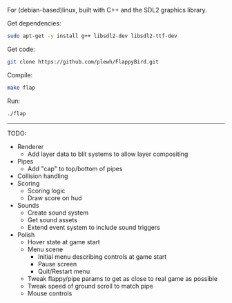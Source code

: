 For (debian-based)linux, built with C++ and the SDL2 graphics library.

Get dependencies: 
```sh
sudo apt-get -y install g++ libsdl2-dev libsdl2-ttf-dev
```

Get code: 
```sh
git clone https://github.com/plewh/FlappyBird.git
```

Compile: 
```sh
make flap
```

Run: 
```sh
./flap
```

---

TODO:

* Renderer
	* Add layer data to blit systems to allow layer compositing
* Pipes
	* Add "cap" to top/bottom of pipes
* Collision handling
* Scoring
	* Scoring logic
	* Draw score on hud
* Sounds
	* Create sound system
	* Get sound assets
	* Extend event system to include sound triggers
* Polish
	* Hover state at game start
	* Menu scene
		* Initial menu describing controls at game start
		* Pause screen
		* Quit/Restart menu
	* Tweak flappy/pipe params to get as close to real game as possible
	* Tweak speed of ground scroll to match pipe
	* Mouse controls
